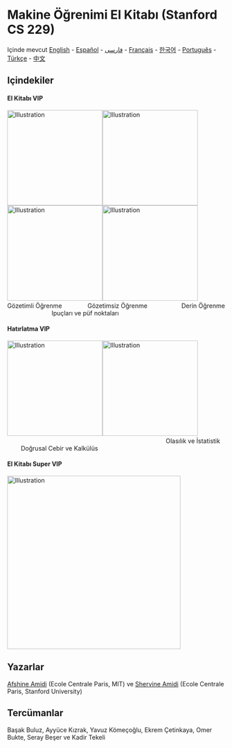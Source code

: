 # Makine Öğrenimi El Kitabı (Stanford CS 229)

Içinde mevcut [English](https://github.com/afshinea/stanford-cs-229-machine-learning/tree/master/en) -  [Español](https://github.com/afshinea/stanford-cs-229-machine-learning/tree/master/es) -  [فارسی](https://github.com/afshinea/stanford-cs-229-machine-learning/tree/master/fa) -  [Français](https://github.com/afshinea/stanford-cs-229-machine-learning/tree/master/fr) -  [한국어](https://stanford.edu/~shervine/l/ko/teaching/cs-229/cheatsheet-machine-learning-tips-and-tricks) -  [Português](https://github.com/afshinea/stanford-cs-229-machine-learning/tree/master/pt) -  [Türkçe](https://github.com/afshinea/stanford-cs-229-machine-learning/tree/master/tr) -  [中文](https://github.com/afshinea/stanford-cs-229-machine-learning/tree/master/zh)

## Içindekiler
#### El Kitabı VIP
<a href="https://github.com/afshinea/stanford-cs-229-machine-learning/blob/master/tr/cheatsheet-supervised-learning.pdf"><img src="https://stanford.edu/~shervine/teaching/cs-229/illustrations/cover/tr-001.png?" alt="Illustration" width="220px"/></a><a href="https://github.com/afshinea/stanford-cs-229-machine-learning/blob/master/tr/cheatsheet-unsupervised-learning.pdf"><img src="https://stanford.edu/~shervine/teaching/cs-229/illustrations/cover/tr-002.png" alt="Illustration" width="220px"/></a><a href="https://github.com/afshinea/stanford-cs-229-machine-learning/blob/master/tr/cheatsheet-deep-learning.pdf"><img src="https://stanford.edu/~shervine/teaching/cs-229/illustrations/cover/tr-003.png" alt="Illustration" width="220px"/></a><a href="https://github.com/afshinea/stanford-cs-229-machine-learning/blob/master/tr/cheatsheet-machine-learning-tips-and-tricks.pdf"><img src="https://stanford.edu/~shervine/teaching/cs-229/illustrations/cover/tr-004.png" alt="Illustration" width="220px"/></a>
&nbsp; &nbsp; &nbsp;&nbsp; &nbsp; Gözetimli Öğrenme &nbsp; &nbsp; &nbsp; &nbsp; &nbsp; &nbsp; &nbsp; Gözetimsiz Öğrenme &nbsp; &nbsp; &nbsp; &nbsp;&nbsp; &nbsp; &nbsp; &nbsp; &nbsp; &nbsp; Derin Öğrenme &nbsp; &nbsp; &nbsp; &nbsp; &nbsp; &nbsp; &nbsp; &nbsp; &nbsp; &nbsp; &nbsp; &nbsp; &nbsp; Ipuçları ve püf noktaları

#### Hatırlatma VIP
<a href="https://github.com/afshinea/stanford-cs-229-machine-learning/blob/master/tr/refresher-probabilities-statistics.pdf"><img src="https://stanford.edu/~shervine/teaching/cs-229/illustrations/cover/tr-005.png" alt="Illustration" width="220px"/></a><a href="https://github.com/afshinea/stanford-cs-229-machine-learning/blob/master/tr/refresher-algebra-calculus.pdf"><img src="https://stanford.edu/~shervine/teaching/cs-229/illustrations/cover/tr-006.png#1" alt="Illustration" width="220px"/></a> &nbsp; &nbsp; &nbsp; &nbsp; &nbsp; &nbsp; &nbsp; &nbsp; &nbsp; &nbsp; &nbsp; &nbsp; &nbsp; &nbsp; &nbsp; &nbsp; &nbsp; &nbsp; &nbsp; &nbsp; &nbsp; &nbsp; &nbsp; &nbsp; &nbsp; &nbsp; &nbsp; &nbsp; &nbsp; &nbsp; &nbsp; &nbsp; &nbsp; &nbsp; &nbsp; &nbsp; &nbsp; &nbsp; &nbsp; &nbsp; &nbsp; &nbsp; &nbsp; &nbsp; &nbsp; &nbsp; &nbsp; &nbsp; &nbsp; &nbsp; &nbsp; &nbsp;&nbsp; &nbsp; &nbsp; Olasılık ve İstatistik &nbsp; &nbsp; &nbsp; &nbsp; &nbsp; Doğrusal Cebir ve Kalkülüs


#### El Kitabı Super VIP
<a href="https://github.com/afshinea/stanford-cs-229-machine-learning/blob/master/tr/super-cheatsheet-machine-learning.pdf"><img src="https://stanford.edu/~shervine/teaching/cs-229/illustrations/cover/tr-007.png" alt="Illustration" width="400px"/></a>


## Yazarlar
[Afshine Amidi](https://twitter.com/afshinea) (Ecole Centrale Paris, MIT) ve [Shervine Amidi](https://twitter.com/shervinea) (Ecole Centrale Paris, Stanford University)


## Tercümanlar
Başak Buluz, Ayyüce Kızrak, Yavuz Kömeçoğlu, Ekrem Çetinkaya, Omer Bukte, Seray Beşer ve Kadir Tekeli
